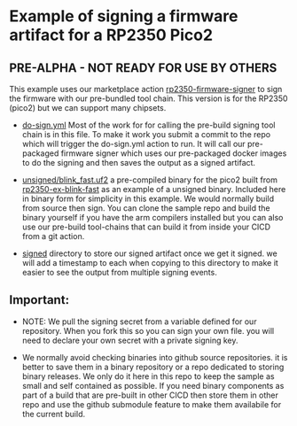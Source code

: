 # Example of signing a firmware artifact for a RP2350 Pico2
## PRE-ALPHA - NOT READY FOR USE BY OTHERS

This example uses our marketplace action 
[rp2350-firmware-signer](https://github.com/marketplace/actions/rp2350-firmware-signer)
to sign the firmware with our pre-bundled tool chain. This
version is for the RP2350 (pico2) but we can support many chipsets.

* [do-sign.yml](.github/workflows/do-sign.yml)
  Most of the work for for calling the pre-build signing 
  tool chain is in this file.  To make it work you submit a
  commit to the repo which will trigger the do-sign.yml action
  to run. It will call our pre-packaged firmware signer which 
  uses our pre-packaged docker images to do the signing and 
  then saves the output as a signed artifact.    

* [unsigned/blink_fast.uf2](unsigned/blink_fast.uf2)
  a pre-compiled binary for the pico2 built from 
  [rp2350-ex-blink-fast](https://github.com/immutaverse/rp2350-ex-blink-fast)
  as an example of a unsigned binary.   Included here 
  in binary form for simplicity in this example.  We would
  normally build from source then sign.  You can clone the
  sample repo and build the binary yourself if you have 
  the arm compilers installed but you can also use our 
  pre-build tool-chains that can build it from inside your
  CICD from a git action. 

* [signed](signed) directory to store our signed artifact
  once we get it signed.  we will add a timestamp to each
  when copying to this directory to make it easier to 
  see the output from multiple signing events. 



## Important: 
* NOTE: We pull the signing secret from a variable defined for our 
  repository.  When you fork this so you can sign your own file.
  you will need to declare your own secret with a private signing 
  key. 

* We normally avoid checking binaries into github source repositories.
  it is better to save them in a binary repository or a repo 
  dedicated to storing binary releases.  We only do it here in
  this repo to keep the sample as small and self contained 
  as possible.  If you need binary components as part of a build
  that are pre-built in other CICD then store them in other repo
  and use the github submodule feature to make them availabile
  for the current build.




